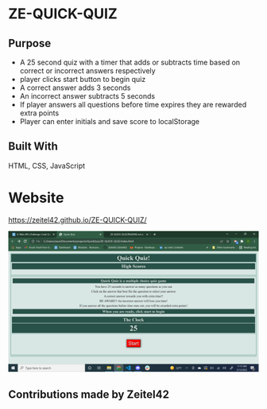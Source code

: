 # ZE-QUICK-QUIZ

## Purpose
* A 25 second quiz with a timer that adds or subtracts time based on correct or incorrect answers respectively
* player clicks start button to begin quiz
* A correct answer adds 3 seconds 
* An incorrect answer subtracts 5 seconds
* If player answers all questions before time expires they are rewarded extra points
* Player can enter initials and save score to localStorage

## Built With
HTML, CSS, JavaScript

# Website
https://zeitel42.github.io/ZE-QUICK-QUIZ/

<img src="./assets/images/quiz-scrnsht.png" alt="image of quiz game">

## Contributions made by Zeitel42 
